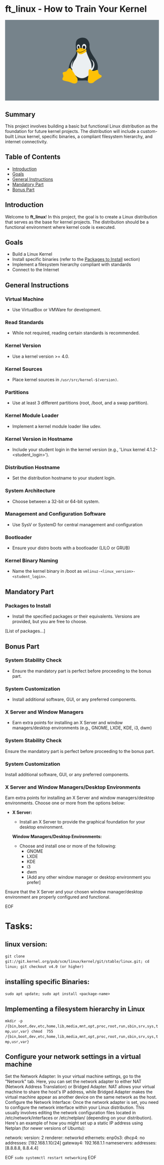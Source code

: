 # ft_linux - How to Train Your Kernel

![Wallpaper](wallpaper.jpg)

## Summary

This project involves building a basic but functional Linux distribution as the foundation for future kernel projects. The distribution will include a custom-built Linux kernel, specific binaries, a compliant filesystem hierarchy, and internet connectivity.

## Table of Contents

- [Introduction](#introduction)
- [Goals](#goals)
- [General Instructions](#general-instructions)
- [Mandatory Part](#mandatory-part)
- [Bonus Part](#bonus-part)

## Introduction

Welcome to **ft_linux**! In this project, the goal is to create a Linux distribution that serves as the base for kernel projects. The distribution should be a functional environment where kernel code is executed.

## Goals

- Build a Linux Kernel
- Install specific binaries (refer to the [Packages to Install](#mandatory-part) section)
- Implement a filesystem hierarchy compliant with standards
- Connect to the Internet

## General Instructions

### Virtual Machine

- Use VirtualBox or VMWare for development.

### Read Standards

- While not required, reading certain standards is recommended.

### Kernel Version

- Use a kernel version >=  4.0.

### Kernel Sources

- Place kernel sources in `/usr/src/kernel-$(version)`.

### Partitions

- Use at least  3 different partitions (root, /boot, and a swap partition).

### Kernel Module Loader

- Implement a kernel module loader like udev.

### Kernel Version in Hostname

- Include your student login in the kernel version (e.g., 'Linux kernel  4.1.2-<student_login>').

### Distribution Hostname

- Set the distribution hostname to your student login.

### System Architecture

- Choose between a  32-bit or  64-bit system.

### Management and Configuration Software  

- Use SysV or SystemD for central management and configuration

### Bootloader

- Ensure your distro boots with a bootloader (LILO or GRUB)

### Kernel Binary Naming

- Name the kernel binary in /boot as `vmlinuz-<linux_version>-<student_login>`.

## Mandatory Part

### Packages to Install

- Install the specified packages or their equivalents. Versions are provided, but you are free to choose.

[List of packages...]

## Bonus Part

### System Stability Check

- Ensure the mandatory part is perfect before proceeding to the bonus part.

### System Customization

- Install additional software, GUI, or any preferred components.

### X Server and Window Managers

- Earn extra points for installing an X Server and window managers/desktop environments (e.g., GNOME, LXDE, KDE, i3, dwm)

### System Stability Check

Ensure the mandatory part is perfect before proceeding to the bonus part.

### System Customization

Install additional software, GUI, or any preferred components.

### X Server and Window Managers/Desktop Environments

Earn extra points for installing an X Server and window managers/desktop environments. Choose one or more from the options below:

- **X Server:**
  - Install an X Server to provide the graphical foundation for your desktop environment.
   
  **Window Managers/Desktop Environments:**
  - Choose and install one or more of the following:
    - GNOME
    - LXDE
    - KDE
    - i3
    - dwm
    - [Add any other window manager or desktop environment you prefer]

Ensure that the X Server and your chosen window manager/desktop environment are properly configured and functional.

EOF

# Tasks:

## linux version:
`git clone git://git.kernel.org/pub/scm/linux/kernel/git/stable/linux.git;
cd linux;
git checkout v4.0 (or higher)`

## installing specific Binaries:
`sudo apt update;
sudo apt install <package-name>`

## Implementing a filesystem hierarchy in Linux  
`mkdir -p /{bin,boot,dev,etc,home,lib,media,mnt,opt,proc,root,run,sbin,srv,sys,tmp,usr,var}
chmod  755 /{bin,boot,dev,etc,home,lib,media,mnt,opt,proc,root,run,sbin,srv,sys,tmp,usr,var}`

## Configure your network settings in a virtual machine

Set the Network Adapter: In your virtual machine settings, go to the "Network" tab. Here, you can set the network adapter to either NAT (Network Address Translation) or Bridged Adapter. NAT allows your virtual machine to share the host's IP address, while Bridged Adapter makes the virtual machine appear as another device on the same network as the host.
Configure the Network Interface: Once the network adapter is set, you need to configure the network interface within your Linux distribution. This usually involves editing the network configuration files located in /etc/network/interfaces or /etc/netplan/ (depending on your distribution).
Here's an example of how you might set up a static IP address using Netplan (for newer versions of Ubuntu):

network:
 version:  2
 renderer: networkd
 ethernets:
   enp0s3:
     dhcp4: no
     addresses: [192.168.1.10/24]
     gateway4:  192.168.1.1
     nameservers:
       addresses: [8.8.8.8,  8.8.4.4]

EOF
`
sudo systemctl restart networking
`
EOF